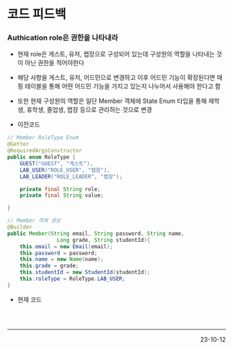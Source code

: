 # 코드 피드백

### Authication role은 권한을 나타내라
- 현재 role은 게스트, 유저, 랩장으로 구성되어 있는데 구성원의 역할을 나타내는 것이 아닌 권한을 적어야한다
- 해당 사항을 게스트, 유저, 어드민으로 변경하고 이후 어드민 기능이 확장된다면 매핑 테이블을 통해 어떤 어드민 기능을 가지고 있는지 나누어서 사용해야 한다고 함
- 또한 현재 구성원의 역할은 일단 Member 객체에 State Enum 타입을 통해 재학생, 휴학생, 졸업생, 랩장 등으로 관리하는 것으로 변경

- 이전코드
```java
// Member RoleType Enum
@Getter
@RequiredArgsConstructor
public enum RoleType {
    GUEST("GUEST", "게스트"),
    LAB_USER("ROLE_USER", "랩원"),
    LAB_LEADER("ROLE_LEADER", "랩장");

    private final String role;
    private final String value;

}

// Member 객체 생성
@Builder
public Member(String email, String password, String name,
                Long grade, String studentId){
    this.email = new Email(email);
    this.password = password;
    this.name = new Name(name);
    this.grade = grade;
    this.studentId = new StudentId(studentId);
    this.roleType = RoleType.LAB_USER;
}
```

- 현재 코드

```java

```

<br>

---

<div style="text-align: right">23-10-12</div>